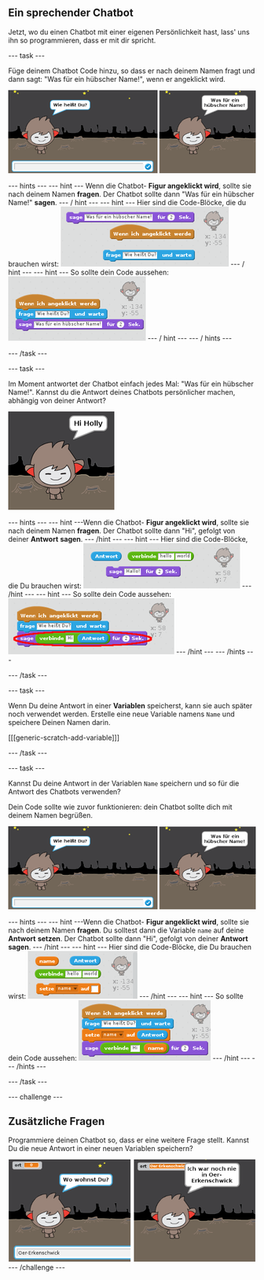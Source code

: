 ## Ein sprechender Chatbot

Jetzt, wo du einen Chatbot mit einer eigenen Persönlichkeit hast, lass' uns ihn so programmieren, dass er mit dir spricht.

\--- task \---

Füge deinem Chatbot Code hinzu, so dass er nach deinem Namen fragt und dann sagt: "Was für ein hübscher Name!", wenn er angeklickt wird.

![Eine ChatBot-Antwort ausprobieren](images/chatbot-ask-test.png)

\--- hints \--- \--- hint \--- Wenn die Chatbot- **Figur angeklickt wird**, sollte sie nach deinem Namen **fragen**. Der Chatbot sollte dann "Was für ein hübscher Name!" **sagen**. \--- / hint \--- \--- hint \--- Hier sind die Code-Blöcke, die du brauchen wirst: ![Blocks for a ChatBot reply](images/chatbot-ask-blocks.png) \--- / hint \--- \--- hint \--- So sollte dein Code aussehen: ![Code for a ChatBot reply](images/chatbot-ask-code.png) \--- / hint \--- \--- / hints \---

\--- /task \---

\--- task \---

Im Moment antwortet der Chatbot einfach jedes Mal: "Was für ein hübscher Name!". Kannst du die Antwort deines Chatbots persönlicher machen, abhängig von deiner Antwort?

![Eine personalisierte Antwort ausrobieren](images/chatbot-answer-test.png)

\--- hints \--- \--- hint \---Wenn die Chatbot- **Figur angeklickt wird**, sollte sie nach deinem Namen **fragen**. Der Chatbot sollte dann "Hi", gefolgt von deiner **Antwort** **sagen**. \--- /hint \--- \--- hint \--- Hier sind die Code-Blöcke, die Du brauchen wirst: ![Blocks for a personalised reply](images/chatbot-answer-blocks.png) \--- /hint \--- \--- hint \--- So sollte dein Code aussehen: ![Code for a personalised reply](images/chatbot-answer-code.png) \--- /hint \--- \--- /hints \---

\--- /task \---

\--- task \---

Wenn Du deine Antwort in einer **Variablen** speicherst, kann sie auch später noch verwendet werden. Erstelle eine neue Variable namens `Name` und speichere Deinen Namen darin.

[[[generic-scratch-add-variable]]]

\--- /task \---

\--- task \---

Kannst Du deine Antwort in der Variablen `Name` speichern und so für die Antwort des Chatbots verwenden?

Dein Code sollte wie zuvor funktionieren: dein Chatbot sollte dich mit deinem Namen begrüßen.

![Ausprobieren einer Variable namens "Name"](images/chatbot-ask-test.png)

\--- hints \--- \--- hint \---Wenn die Chatbot- **Figur angeklickt wird**, sollte sie nach deinem Namen **fragen**. Du solltest dann die Variable `name` auf deine **Antwort** **setzen**. Der Chatbot sollte dann "Hi", gefolgt von deiner **Antwort** **sagen**. \--- /hint \--- \--- hint \--- Hier sind die Code-Blöcke, die Du brauchen wirst: ![Blocks for a 'name' variable](images/chatbot-variable-blocks.png) \--- /hint \--- \--- hint \--- So sollte dein Code aussehen: ![Code for a 'name' variable](images/chatbot-variable-code.png) \--- /hint \--- \--- /hints \---

\--- /task \---

\--- challenge \---

## Zusätzliche Fragen

Programmiere deinen Chatbot so, dass er eine weitere Frage stellt. Kannst Du die neue Antwort in einer neuen Variablen speichern?

![Zusätzliche Fragen](images/chatbot-question.png) \--- /challenge \---